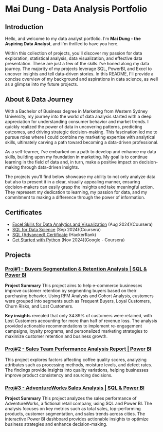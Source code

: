 # Mai Dung - Data Analysis Portfolio


## Introduction
Hello, and welcome to my data analyst portfolio. I'm **Mai Dung - the Aspiring Data Analyst**, and I'm thrilled to have you here.

Within this collection of projects, you'll discover my passion for data exploration, statistical analysis, data visualization, and effective data presentation. These are just a few of the skills I've honed along my data journey. The majority of my projects leverage SQL, PowerBI, and Excel to uncover insights and tell data-driven stories. In this README, I'll provide a concise overview of my background and aspirations in data science, as well as a glimpse into my future projects.

## About & Data Journey
With a Bachelor of Business degree in Marketing from Western Sydney University, my journey into the world of data analysis started with a deep appreciation for understanding consumer behavior and market trends. I quickly realized the power of data in uncovering patterns, predicting outcomes, and driving strategic decision-making. This fascination led me to pursue roles where I could combine my marketing expertise with analytical skills, ultimately carving a path toward becoming a data-driven professional.

As a self-learner, I've embarked on a path to develop and enhance my data skills, building upon my foundation in marketing. My goal is to continue learning in the field of data and, in turn, make a positive impact on decision-making through data-driven insights.

The projects you'll find below showcase my ability to not only analyze data but also to present it in a clear, visually appealing manner, ensuring decision-makers can easily grasp the insights and take meaningful action. They represent my dedication to learning, my passion for data, and my commitment to making a difference through the power of information.

## Certificates
* [Excel Skills for Data Analytics and Visualization](https://www.coursera.org/account/accomplishments/specialization/HFE4M8YWI0XV) (Aug 2024)(Coursera)
* [SQL for Data Science](https://www.coursera.org/account/accomplishments/records/8S6C9EM1TBI2) (Sep 2024)(Coursera)
* [SQL (Advanced) Certificate](https://www.hackerrank.com/certificates/ab0baeea5bec) (HackerRank) 
* [Get Started with Python](https://www.coursera.org/account/accomplishments/verify/PWQAJ3Z9C32X) (Nov 2024)(Google - Coursera) 

## Projects
### [Proj#1 - Buyers Segmentation & Retention Analysis | SQL & Power BI](https://github.com/mtdzzz/DA-Portfolio/tree/main/Proj%231%20-%20Buyers%20Segmentation%20%26%20Retention%20Analysis)
**Project Summary**
This project aims to help e-commerce businesses improve customer retention by segmenting buyers based on their purchasing behavior. Using RFM Analysis and Cohort Analysis, customers were grouped into segments such as Frequent Buyers, Loyal Customers, Churn Risks, and Lost Customers.

**Key insights** revealed that only 34.89% of customers were retained, with Lost Customers accounting for more than half of revenue loss. The analysis provided actionable recommendations to implement re-engagement campaigns, loyalty programs, and personalized marketing strategies to maximize customer retention and business growth.

### [Proj#2 - Sales Team Performance Analysis Report | Power BI](https://github.com/mtdzzz/DA-Portfolio/tree/0dfefd783124c6d097a2d64ad19ab6d5e02addf7/Proj%232%20-%20Sales%20Team%20Performance%20Analysis%20Report)
This project explores factors affecting coffee quality scores, analyzing attributes such as processing methods, moisture levels, and defect rates. The findings provide insights into quality variations, helping businesses improve product consistency and sourcing decisions.

### [Proj#3 - AdventureWorks Sales Analysis | SQL & Power BI](https://github.com/mtdzzz/DA-Portfolio/tree/0dfefd783124c6d097a2d64ad19ab6d5e02addf7/Proj%233%20-%20AdventureWorks%20Sales%20Analysis)
**Project Summary**
This project analyzes the sales performance of AdventureWorks, a fictional retail company, using SQL and Power BI. The analysis focuses on key metrics such as total sales, top-performing products, customer segmentation, and sales trends across cities. The interactive Power BI dashboard provides actionable insights to optimize business strategies and enhance decision-making.


